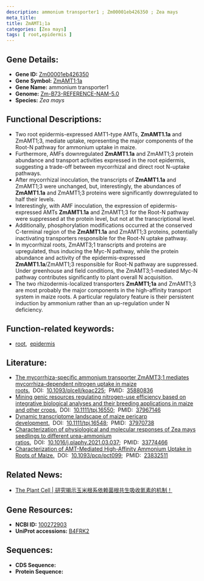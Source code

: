 ```yaml
---
description: ammonium transporter1 ; Zm00001eb426350 ; Zea mays
meta_title:
title: ZmAMT1;1a
categories: [Zea mays]
tags: [ root,epidermis ]
---
```


## Gene Details:
- **Gene ID:**	[Zm00001eb426350](https://www.maizegdb.org/gene_center/gene/Zm00001eb426350)
- **Gene Symbol:** <u>ZmAMT1;1a</u>
- **Gene Name:** ammonium transporter1
- **Genome:** [Zm-B73-REFERENCE-NAM-5.0](https://www.maizegdb.org/genome/assembly/Zm-B73-REFERENCE-NAM-5.0)
- **Species:** *Zea mays*

## Functional Descriptions:
   - Two root epidermis-expressed AMT1-type AMTs, **ZmAMT1.1a** and ZmAMT1;3, mediate uptake, representing the major components of the Root-N pathway for ammonium uptake in maize.
   - Furthermore, AMFs downregulated **ZmAMT1.1a** and ZmAMT1;3 protein abundance and transport activities expressed in the root epidermis, suggesting a trade-off between mycorrhizal and direct root N-uptake pathways.
   - After mycorrhizal inoculation, the transcripts of **ZmAMT1.1a** and ZmAMT1;3 were unchanged, but, interestingly, the abundances of **ZmAMT1.1a** and ZmAMT1;3 proteins were significantly downregulated to half their levels.
   - Interestingly, with AMF inoculation, the expression of epidermis-expressed AMTs **ZmAMT1.1a** and ZmAMT1;3 for the Root-N pathway were suppressed at the protein level, but not at the transcriptional level.
   - Additionally, phosphorylation modifications occurred at the conserved C-terminal region of the **ZmAMT1.1a** and ZmAMT1;3 proteins, potentially inactivating transporters responsible for the Root-N uptake pathway.
   - In mycorrhizal roots, ZmAMT3;1 transcripts and proteins are upregulated, thus inducing the Myc-N pathway, while the protein abundance and activity of the epidermis-expressed **ZmAMT1.1a**/ZmAMT1;3 responsible for Root-N pathway are suppressed. Under greenhouse and field conditions, the ZmAMT3;1-mediated Myc-N pathway contributes significantly to plant overall N acquisition.
   - The two rhizodermis-localized transporters **ZmAMT1;1a** and ZmAMT1;3 are most probably the major components in the high-affinity transport system in maize roots. A particular regulatory feature is their persistent induction by ammonium rather than an up-regulation under N deficiency.

## Function-related keywords:
- [root](/tags/root/),&nbsp;&nbsp;[epidermis](/tags/epidermis/)

## Literature:
   - [The mycorrhiza-specific ammonium transporter ZmAMT3;1 mediates mycorrhiza-dependent nitrogen uptake in maize roots.](https://academic.oup.com/plcell/article/34/10/4066/6650110?login=true)&nbsp;&nbsp;DOI:&nbsp;&nbsp;[10.1093/plcell/koac225](https://academic.oup.com/plcell/article/34/10/4066/6650110?login=true);&nbsp;&nbsp;PMID:&nbsp;&nbsp;[35880836](https://pubmed.ncbi.nlm.nih.gov/35880836/)
   - [Mining genic resources regulating nitrogen-use efficiency based on integrative biological analyses and their breeding applications in maize and other crops.](https://onlinelibrary.wiley.com/doi/10.1111/tpj.16550)&nbsp;&nbsp;DOI:&nbsp;&nbsp;[10.1111/tpj.16550](https://onlinelibrary.wiley.com/doi/10.1111/tpj.16550);&nbsp;&nbsp;PMID:&nbsp;&nbsp;[37967146](https://pubmed.ncbi.nlm.nih.gov/37967146/)
   - [Dynamic transcriptome landscape of maize pericarp development.](https://onlinelibrary.wiley.com/doi/10.1111/tpj.16548)&nbsp;&nbsp;DOI:&nbsp;&nbsp;[10.1111/tpj.16548](https://onlinelibrary.wiley.com/doi/10.1111/tpj.16548);&nbsp;&nbsp;PMID:&nbsp;&nbsp;[37970738](https://pubmed.ncbi.nlm.nih.gov/37970738/)
   - [Characterization of physiological and molecular responses of Zea mays seedlings to different urea-ammonium ratios.](https://www.sciencedirect.com/science/article/abs/pii/S0981942821001613?via%3Dihub)&nbsp;&nbsp;DOI:&nbsp;&nbsp;[10.1016/j.plaphy.2021.03.037](https://www.sciencedirect.com/science/article/abs/pii/S0981942821001613?via%3Dihub);&nbsp;&nbsp;PMID:&nbsp;&nbsp;[33774466](https://pubmed.ncbi.nlm.nih.gov/33774466/)
   - [Characterization of AMT-Mediated High-Affinity Ammonium Uptake in Roots of Maize.](https://doi.org/10.1093/pcp/pct099)&nbsp;&nbsp;DOI:&nbsp;&nbsp;[10.1093/pcp/pct099](https://doi.org/10.1093/pcp/pct099);&nbsp;&nbsp;PMID:&nbsp;&nbsp;[23832511](https://pubmed.ncbi.nlm.nih.gov/23832511/)

## Related News:
   - [The Plant Cell | 研究揭示玉米根系依赖菌根共生吸收氮素的机制！](https://mp.weixin.qq.com/s/te4xUFNJzWLNQ8ISRpEQdw)

## Gene Resources:
- **NCBI ID:** [100272903](https://www.ncbi.nlm.nih.gov/gene/?term=100272903)
- **UniProt accessions:** [B4FRK2](https://www.uniprot.org/uniprotkb/B4FRK2/entry)



## Sequences:
- **CDS Sequence:**
- **Protein Sequence:**
